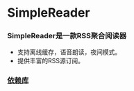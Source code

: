 SimpleReader
============

### SimpleReader是一款RSS聚合阅读器
- 支持离线缓存，语音朗读，夜间模式。
- 提供丰富的RSS源订阅。

### [依赖库](https://github.com/chrisbanes/Android-PullToRefresh)

